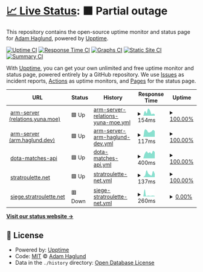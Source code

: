 # [📈 Live Status](https://status.haglund.dev): <!--live status--> **🟧 Partial outage**

This repository contains the open-source uptime monitor and status page for [Adam Haglund](https://status.haglund.dev), powered by [Upptime](https://github.com/upptime/upptime).

[![Uptime CI](https://github.com/BeeeQueue/upptime/workflows/Uptime%20CI/badge.svg)](https://github.com/BeeeQueue/upptime/actions?query=workflow%3A%22Uptime+CI%22)
[![Response Time CI](https://github.com/BeeeQueue/upptime/workflows/Response%20Time%20CI/badge.svg)](https://github.com/BeeeQueue/upptime/actions?query=workflow%3A%22Response+Time+CI%22)
[![Graphs CI](https://github.com/BeeeQueue/upptime/workflows/Graphs%20CI/badge.svg)](https://github.com/BeeeQueue/upptime/actions?query=workflow%3A%22Graphs+CI%22)
[![Static Site CI](https://github.com/BeeeQueue/upptime/workflows/Static%20Site%20CI/badge.svg)](https://github.com/BeeeQueue/upptime/actions?query=workflow%3A%22Static+Site+CI%22)
[![Summary CI](https://github.com/BeeeQueue/upptime/workflows/Summary%20CI/badge.svg)](https://github.com/BeeeQueue/upptime/actions?query=workflow%3A%22Summary+CI%22)

With [Upptime](https://upptime.js.org), you can get your own unlimited and free uptime monitor and status page, powered entirely by a GitHub repository. We use [Issues](https://github.com/BeeeQueue/upptime/issues) as incident reports, [Actions](https://github.com/BeeeQueue/upptime/actions) as uptime monitors, and [Pages](https://status.haglund.dev) for the status page.

<!--start: status pages-->
<!-- This summary is generated by Upptime (https://github.com/upptime/upptime) -->
<!-- Do not edit this manually, your changes will be overwritten -->
<!-- prettier-ignore -->
| URL | Status | History | Response Time | Uptime |
| --- | ------ | ------- | ------------- | ------ |
| <img alt="" src="https://icons.duckduckgo.com/ip3/relations.yuna.moe.ico" height="13"> [arm-server (relations.yuna.moe)](https://relations.yuna.moe/api/ids?id=1337&source=anilist) | 🟩 Up | [arm-server-relations-yuna-moe.yml](https://github.com/beeequeue/upptime/commits/HEAD/history/arm-server-relations-yuna-moe.yml) | <details><summary><img alt="Response time graph" src="./graphs/arm-server-relations-yuna-moe/response-time-week.png" height="20"> 154ms</summary><br><a href="https://status.haglund.dev/history/arm-server-relations-yuna-moe"><img alt="Response time 346" src="https://img.shields.io/endpoint?url=https%3A%2F%2Fraw.githubusercontent.com%2Fbeeequeue%2Fupptime%2FHEAD%2Fapi%2Farm-server-relations-yuna-moe%2Fresponse-time.json"></a><br><a href="https://status.haglund.dev/history/arm-server-relations-yuna-moe"><img alt="24-hour response time 62" src="https://img.shields.io/endpoint?url=https%3A%2F%2Fraw.githubusercontent.com%2Fbeeequeue%2Fupptime%2FHEAD%2Fapi%2Farm-server-relations-yuna-moe%2Fresponse-time-day.json"></a><br><a href="https://status.haglund.dev/history/arm-server-relations-yuna-moe"><img alt="7-day response time 154" src="https://img.shields.io/endpoint?url=https%3A%2F%2Fraw.githubusercontent.com%2Fbeeequeue%2Fupptime%2FHEAD%2Fapi%2Farm-server-relations-yuna-moe%2Fresponse-time-week.json"></a><br><a href="https://status.haglund.dev/history/arm-server-relations-yuna-moe"><img alt="30-day response time 830" src="https://img.shields.io/endpoint?url=https%3A%2F%2Fraw.githubusercontent.com%2Fbeeequeue%2Fupptime%2FHEAD%2Fapi%2Farm-server-relations-yuna-moe%2Fresponse-time-month.json"></a><br><a href="https://status.haglund.dev/history/arm-server-relations-yuna-moe"><img alt="1-year response time 341" src="https://img.shields.io/endpoint?url=https%3A%2F%2Fraw.githubusercontent.com%2Fbeeequeue%2Fupptime%2FHEAD%2Fapi%2Farm-server-relations-yuna-moe%2Fresponse-time-year.json"></a></details> | <details><summary><a href="https://status.haglund.dev/history/arm-server-relations-yuna-moe">100.00%</a></summary><a href="https://status.haglund.dev/history/arm-server-relations-yuna-moe"><img alt="All-time uptime 99.99%" src="https://img.shields.io/endpoint?url=https%3A%2F%2Fraw.githubusercontent.com%2Fbeeequeue%2Fupptime%2FHEAD%2Fapi%2Farm-server-relations-yuna-moe%2Fuptime.json"></a><br><a href="https://status.haglund.dev/history/arm-server-relations-yuna-moe"><img alt="24-hour uptime 100.00%" src="https://img.shields.io/endpoint?url=https%3A%2F%2Fraw.githubusercontent.com%2Fbeeequeue%2Fupptime%2FHEAD%2Fapi%2Farm-server-relations-yuna-moe%2Fuptime-day.json"></a><br><a href="https://status.haglund.dev/history/arm-server-relations-yuna-moe"><img alt="7-day uptime 100.00%" src="https://img.shields.io/endpoint?url=https%3A%2F%2Fraw.githubusercontent.com%2Fbeeequeue%2Fupptime%2FHEAD%2Fapi%2Farm-server-relations-yuna-moe%2Fuptime-week.json"></a><br><a href="https://status.haglund.dev/history/arm-server-relations-yuna-moe"><img alt="30-day uptime 100.00%" src="https://img.shields.io/endpoint?url=https%3A%2F%2Fraw.githubusercontent.com%2Fbeeequeue%2Fupptime%2FHEAD%2Fapi%2Farm-server-relations-yuna-moe%2Fuptime-month.json"></a><br><a href="https://status.haglund.dev/history/arm-server-relations-yuna-moe"><img alt="1-year uptime 100.00%" src="https://img.shields.io/endpoint?url=https%3A%2F%2Fraw.githubusercontent.com%2Fbeeequeue%2Fupptime%2FHEAD%2Fapi%2Farm-server-relations-yuna-moe%2Fuptime-year.json"></a></details>
| <img alt="" src="https://icons.duckduckgo.com/ip3/arm.haglund.dev.ico" height="13"> [arm-server (arm.haglund.dev)](https://arm.haglund.dev/api/ids?id=1337&source=anilist) | 🟩 Up | [arm-server-arm-haglund-dev.yml](https://github.com/beeequeue/upptime/commits/HEAD/history/arm-server-arm-haglund-dev.yml) | <details><summary><img alt="Response time graph" src="./graphs/arm-server-arm-haglund-dev/response-time-week.png" height="20"> 117ms</summary><br><a href="https://status.haglund.dev/history/arm-server-arm-haglund-dev"><img alt="Response time 282" src="https://img.shields.io/endpoint?url=https%3A%2F%2Fraw.githubusercontent.com%2Fbeeequeue%2Fupptime%2FHEAD%2Fapi%2Farm-server-arm-haglund-dev%2Fresponse-time.json"></a><br><a href="https://status.haglund.dev/history/arm-server-arm-haglund-dev"><img alt="24-hour response time 117" src="https://img.shields.io/endpoint?url=https%3A%2F%2Fraw.githubusercontent.com%2Fbeeequeue%2Fupptime%2FHEAD%2Fapi%2Farm-server-arm-haglund-dev%2Fresponse-time-day.json"></a><br><a href="https://status.haglund.dev/history/arm-server-arm-haglund-dev"><img alt="7-day response time 117" src="https://img.shields.io/endpoint?url=https%3A%2F%2Fraw.githubusercontent.com%2Fbeeequeue%2Fupptime%2FHEAD%2Fapi%2Farm-server-arm-haglund-dev%2Fresponse-time-week.json"></a><br><a href="https://status.haglund.dev/history/arm-server-arm-haglund-dev"><img alt="30-day response time 739" src="https://img.shields.io/endpoint?url=https%3A%2F%2Fraw.githubusercontent.com%2Fbeeequeue%2Fupptime%2FHEAD%2Fapi%2Farm-server-arm-haglund-dev%2Fresponse-time-month.json"></a><br><a href="https://status.haglund.dev/history/arm-server-arm-haglund-dev"><img alt="1-year response time 291" src="https://img.shields.io/endpoint?url=https%3A%2F%2Fraw.githubusercontent.com%2Fbeeequeue%2Fupptime%2FHEAD%2Fapi%2Farm-server-arm-haglund-dev%2Fresponse-time-year.json"></a></details> | <details><summary><a href="https://status.haglund.dev/history/arm-server-arm-haglund-dev">100.00%</a></summary><a href="https://status.haglund.dev/history/arm-server-arm-haglund-dev"><img alt="All-time uptime 99.90%" src="https://img.shields.io/endpoint?url=https%3A%2F%2Fraw.githubusercontent.com%2Fbeeequeue%2Fupptime%2FHEAD%2Fapi%2Farm-server-arm-haglund-dev%2Fuptime.json"></a><br><a href="https://status.haglund.dev/history/arm-server-arm-haglund-dev"><img alt="24-hour uptime 100.00%" src="https://img.shields.io/endpoint?url=https%3A%2F%2Fraw.githubusercontent.com%2Fbeeequeue%2Fupptime%2FHEAD%2Fapi%2Farm-server-arm-haglund-dev%2Fuptime-day.json"></a><br><a href="https://status.haglund.dev/history/arm-server-arm-haglund-dev"><img alt="7-day uptime 100.00%" src="https://img.shields.io/endpoint?url=https%3A%2F%2Fraw.githubusercontent.com%2Fbeeequeue%2Fupptime%2FHEAD%2Fapi%2Farm-server-arm-haglund-dev%2Fuptime-week.json"></a><br><a href="https://status.haglund.dev/history/arm-server-arm-haglund-dev"><img alt="30-day uptime 100.00%" src="https://img.shields.io/endpoint?url=https%3A%2F%2Fraw.githubusercontent.com%2Fbeeequeue%2Fupptime%2FHEAD%2Fapi%2Farm-server-arm-haglund-dev%2Fuptime-month.json"></a><br><a href="https://status.haglund.dev/history/arm-server-arm-haglund-dev"><img alt="1-year uptime 100.00%" src="https://img.shields.io/endpoint?url=https%3A%2F%2Fraw.githubusercontent.com%2Fbeeequeue%2Fupptime%2FHEAD%2Fapi%2Farm-server-arm-haglund-dev%2Fuptime-year.json"></a></details>
| <img alt="" src="https://icons.duckduckgo.com/ip3/dota.haglund.dev.ico" height="13"> [dota-matches-api](https://dota.haglund.dev/v1/matches) | 🟩 Up | [dota-matches-api.yml](https://github.com/beeequeue/upptime/commits/HEAD/history/dota-matches-api.yml) | <details><summary><img alt="Response time graph" src="./graphs/dota-matches-api/response-time-week.png" height="20"> 400ms</summary><br><a href="https://status.haglund.dev/history/dota-matches-api"><img alt="Response time 711" src="https://img.shields.io/endpoint?url=https%3A%2F%2Fraw.githubusercontent.com%2Fbeeequeue%2Fupptime%2FHEAD%2Fapi%2Fdota-matches-api%2Fresponse-time.json"></a><br><a href="https://status.haglund.dev/history/dota-matches-api"><img alt="24-hour response time 427" src="https://img.shields.io/endpoint?url=https%3A%2F%2Fraw.githubusercontent.com%2Fbeeequeue%2Fupptime%2FHEAD%2Fapi%2Fdota-matches-api%2Fresponse-time-day.json"></a><br><a href="https://status.haglund.dev/history/dota-matches-api"><img alt="7-day response time 400" src="https://img.shields.io/endpoint?url=https%3A%2F%2Fraw.githubusercontent.com%2Fbeeequeue%2Fupptime%2FHEAD%2Fapi%2Fdota-matches-api%2Fresponse-time-week.json"></a><br><a href="https://status.haglund.dev/history/dota-matches-api"><img alt="30-day response time 487" src="https://img.shields.io/endpoint?url=https%3A%2F%2Fraw.githubusercontent.com%2Fbeeequeue%2Fupptime%2FHEAD%2Fapi%2Fdota-matches-api%2Fresponse-time-month.json"></a><br><a href="https://status.haglund.dev/history/dota-matches-api"><img alt="1-year response time 752" src="https://img.shields.io/endpoint?url=https%3A%2F%2Fraw.githubusercontent.com%2Fbeeequeue%2Fupptime%2FHEAD%2Fapi%2Fdota-matches-api%2Fresponse-time-year.json"></a></details> | <details><summary><a href="https://status.haglund.dev/history/dota-matches-api">100.00%</a></summary><a href="https://status.haglund.dev/history/dota-matches-api"><img alt="All-time uptime 99.88%" src="https://img.shields.io/endpoint?url=https%3A%2F%2Fraw.githubusercontent.com%2Fbeeequeue%2Fupptime%2FHEAD%2Fapi%2Fdota-matches-api%2Fuptime.json"></a><br><a href="https://status.haglund.dev/history/dota-matches-api"><img alt="24-hour uptime 100.00%" src="https://img.shields.io/endpoint?url=https%3A%2F%2Fraw.githubusercontent.com%2Fbeeequeue%2Fupptime%2FHEAD%2Fapi%2Fdota-matches-api%2Fuptime-day.json"></a><br><a href="https://status.haglund.dev/history/dota-matches-api"><img alt="7-day uptime 100.00%" src="https://img.shields.io/endpoint?url=https%3A%2F%2Fraw.githubusercontent.com%2Fbeeequeue%2Fupptime%2FHEAD%2Fapi%2Fdota-matches-api%2Fuptime-week.json"></a><br><a href="https://status.haglund.dev/history/dota-matches-api"><img alt="30-day uptime 100.00%" src="https://img.shields.io/endpoint?url=https%3A%2F%2Fraw.githubusercontent.com%2Fbeeequeue%2Fupptime%2FHEAD%2Fapi%2Fdota-matches-api%2Fuptime-month.json"></a><br><a href="https://status.haglund.dev/history/dota-matches-api"><img alt="1-year uptime 99.97%" src="https://img.shields.io/endpoint?url=https%3A%2F%2Fraw.githubusercontent.com%2Fbeeequeue%2Fupptime%2FHEAD%2Fapi%2Fdota-matches-api%2Fuptime-year.json"></a></details>
| <img alt="" src="https://icons.duckduckgo.com/ip3/stratroulette.net.ico" height="13"> [stratroulette.net](https://stratroulette.net) | 🟩 Up | [stratroulette-net.yml](https://github.com/beeequeue/upptime/commits/HEAD/history/stratroulette-net.yml) | <details><summary><img alt="Response time graph" src="./graphs/stratroulette-net/response-time-week.png" height="20"> 137ms</summary><br><a href="https://status.haglund.dev/history/stratroulette-net"><img alt="Response time 118" src="https://img.shields.io/endpoint?url=https%3A%2F%2Fraw.githubusercontent.com%2Fbeeequeue%2Fupptime%2FHEAD%2Fapi%2Fstratroulette-net%2Fresponse-time.json"></a><br><a href="https://status.haglund.dev/history/stratroulette-net"><img alt="24-hour response time 43" src="https://img.shields.io/endpoint?url=https%3A%2F%2Fraw.githubusercontent.com%2Fbeeequeue%2Fupptime%2FHEAD%2Fapi%2Fstratroulette-net%2Fresponse-time-day.json"></a><br><a href="https://status.haglund.dev/history/stratroulette-net"><img alt="7-day response time 137" src="https://img.shields.io/endpoint?url=https%3A%2F%2Fraw.githubusercontent.com%2Fbeeequeue%2Fupptime%2FHEAD%2Fapi%2Fstratroulette-net%2Fresponse-time-week.json"></a><br><a href="https://status.haglund.dev/history/stratroulette-net"><img alt="30-day response time 128" src="https://img.shields.io/endpoint?url=https%3A%2F%2Fraw.githubusercontent.com%2Fbeeequeue%2Fupptime%2FHEAD%2Fapi%2Fstratroulette-net%2Fresponse-time-month.json"></a><br><a href="https://status.haglund.dev/history/stratroulette-net"><img alt="1-year response time 123" src="https://img.shields.io/endpoint?url=https%3A%2F%2Fraw.githubusercontent.com%2Fbeeequeue%2Fupptime%2FHEAD%2Fapi%2Fstratroulette-net%2Fresponse-time-year.json"></a></details> | <details><summary><a href="https://status.haglund.dev/history/stratroulette-net">100.00%</a></summary><a href="https://status.haglund.dev/history/stratroulette-net"><img alt="All-time uptime 100.00%" src="https://img.shields.io/endpoint?url=https%3A%2F%2Fraw.githubusercontent.com%2Fbeeequeue%2Fupptime%2FHEAD%2Fapi%2Fstratroulette-net%2Fuptime.json"></a><br><a href="https://status.haglund.dev/history/stratroulette-net"><img alt="24-hour uptime 100.00%" src="https://img.shields.io/endpoint?url=https%3A%2F%2Fraw.githubusercontent.com%2Fbeeequeue%2Fupptime%2FHEAD%2Fapi%2Fstratroulette-net%2Fuptime-day.json"></a><br><a href="https://status.haglund.dev/history/stratroulette-net"><img alt="7-day uptime 100.00%" src="https://img.shields.io/endpoint?url=https%3A%2F%2Fraw.githubusercontent.com%2Fbeeequeue%2Fupptime%2FHEAD%2Fapi%2Fstratroulette-net%2Fuptime-week.json"></a><br><a href="https://status.haglund.dev/history/stratroulette-net"><img alt="30-day uptime 100.00%" src="https://img.shields.io/endpoint?url=https%3A%2F%2Fraw.githubusercontent.com%2Fbeeequeue%2Fupptime%2FHEAD%2Fapi%2Fstratroulette-net%2Fuptime-month.json"></a><br><a href="https://status.haglund.dev/history/stratroulette-net"><img alt="1-year uptime 100.00%" src="https://img.shields.io/endpoint?url=https%3A%2F%2Fraw.githubusercontent.com%2Fbeeequeue%2Fupptime%2FHEAD%2Fapi%2Fstratroulette-net%2Fuptime-year.json"></a></details>
| <img alt="" src="https://icons.duckduckgo.com/ip3/siege.stratroulette.net.ico" height="13"> [siege.stratroulette.net](https://siege.stratroulette.net/graphql?query=%7Bstrat(shortId%3A2)%7BshortId%7D%7D) | 🟥 Down | [siege-stratroulette-net.yml](https://github.com/beeequeue/upptime/commits/HEAD/history/siege-stratroulette-net.yml) | <details><summary><img alt="Response time graph" src="./graphs/siege-stratroulette-net/response-time-week.png" height="20"> 260ms</summary><br><a href="https://status.haglund.dev/history/siege-stratroulette-net"><img alt="Response time 751" src="https://img.shields.io/endpoint?url=https%3A%2F%2Fraw.githubusercontent.com%2Fbeeequeue%2Fupptime%2FHEAD%2Fapi%2Fsiege-stratroulette-net%2Fresponse-time.json"></a><br><a href="https://status.haglund.dev/history/siege-stratroulette-net"><img alt="24-hour response time 295" src="https://img.shields.io/endpoint?url=https%3A%2F%2Fraw.githubusercontent.com%2Fbeeequeue%2Fupptime%2FHEAD%2Fapi%2Fsiege-stratroulette-net%2Fresponse-time-day.json"></a><br><a href="https://status.haglund.dev/history/siege-stratroulette-net"><img alt="7-day response time 260" src="https://img.shields.io/endpoint?url=https%3A%2F%2Fraw.githubusercontent.com%2Fbeeequeue%2Fupptime%2FHEAD%2Fapi%2Fsiege-stratroulette-net%2Fresponse-time-week.json"></a><br><a href="https://status.haglund.dev/history/siege-stratroulette-net"><img alt="30-day response time 784" src="https://img.shields.io/endpoint?url=https%3A%2F%2Fraw.githubusercontent.com%2Fbeeequeue%2Fupptime%2FHEAD%2Fapi%2Fsiege-stratroulette-net%2Fresponse-time-month.json"></a><br><a href="https://status.haglund.dev/history/siege-stratroulette-net"><img alt="1-year response time 844" src="https://img.shields.io/endpoint?url=https%3A%2F%2Fraw.githubusercontent.com%2Fbeeequeue%2Fupptime%2FHEAD%2Fapi%2Fsiege-stratroulette-net%2Fresponse-time-year.json"></a></details> | <details><summary><a href="https://status.haglund.dev/history/siege-stratroulette-net">0.00%</a></summary><a href="https://status.haglund.dev/history/siege-stratroulette-net"><img alt="All-time uptime 84.55%" src="https://img.shields.io/endpoint?url=https%3A%2F%2Fraw.githubusercontent.com%2Fbeeequeue%2Fupptime%2FHEAD%2Fapi%2Fsiege-stratroulette-net%2Fuptime.json"></a><br><a href="https://status.haglund.dev/history/siege-stratroulette-net"><img alt="24-hour uptime 0.00%" src="https://img.shields.io/endpoint?url=https%3A%2F%2Fraw.githubusercontent.com%2Fbeeequeue%2Fupptime%2FHEAD%2Fapi%2Fsiege-stratroulette-net%2Fuptime-day.json"></a><br><a href="https://status.haglund.dev/history/siege-stratroulette-net"><img alt="7-day uptime 0.00%" src="https://img.shields.io/endpoint?url=https%3A%2F%2Fraw.githubusercontent.com%2Fbeeequeue%2Fupptime%2FHEAD%2Fapi%2Fsiege-stratroulette-net%2Fuptime-week.json"></a><br><a href="https://status.haglund.dev/history/siege-stratroulette-net"><img alt="30-day uptime 1.38%" src="https://img.shields.io/endpoint?url=https%3A%2F%2Fraw.githubusercontent.com%2Fbeeequeue%2Fupptime%2FHEAD%2Fapi%2Fsiege-stratroulette-net%2Fuptime-month.json"></a><br><a href="https://status.haglund.dev/history/siege-stratroulette-net"><img alt="1-year uptime 69.19%" src="https://img.shields.io/endpoint?url=https%3A%2F%2Fraw.githubusercontent.com%2Fbeeequeue%2Fupptime%2FHEAD%2Fapi%2Fsiege-stratroulette-net%2Fuptime-year.json"></a></details>

<!--end: status pages-->

[**Visit our status website →**](https://status.haglund.dev)

## 📄 License

- Powered by: [Upptime](https://github.com/upptime/upptime)
- Code: [MIT](./LICENSE) © [Adam Haglund](https://status.haglund.dev)
- Data in the `./history` directory: [Open Database License](https://opendatacommons.org/licenses/odbl/1-0/)
